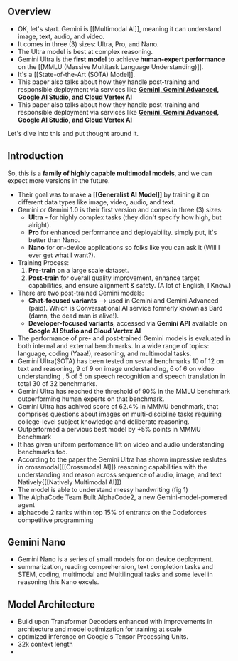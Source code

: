 Overview
----------------------------
- OK, let's start. Gemini is [[Multimodal AI]], meaning it can understand image, text, audio, and video.
- It comes in three (3) sizes: Ultra, Pro, and Nano.
- The Ultra model is best at complex reasoning.
- Gemini Ultra is the **first** **model** to achieve **human-expert performance** on the [[MMLU (Massive Multitask Language Understanding)]].
- It's a [[State-of-the-Art (SOTA) Model]].
- This paper also talks about how they handle post-training and responsible deployment via services like **[Gemini, Gemini Advanced](https://gemini.google.com/app), [Google AI Studio](https://aistudio.google.com/prompts/new_chat), and [Cloud Vertex AI](https://cloud.google.com/vertex-ai?hl=en#common-uses)** 
- This paper also talks about how they handle post-training and responsible deployment via services like **[Gemini, Gemini Advanced](), [Google AI Studio](https://aistudio.google.com/prompts/new_chat), and [Cloud Vertex AI](https://cloud.google.com/vertex-ai?hl=en#common-uses)** 

Let's dive into this and put thought around it.


Introduction
--
So, this is a **family of highly capable multimodal models**, and we can expect more versions in the future.
- Their goal was to make a **[[Generalist AI Model]]** by training it on different data types like image, video, audio, and text.
- Gemini or Gemini 1.0 is their first version and comes in three (3) sizes:
	- **Ultra** - for highly complex tasks (they didn't specify how high, but alright).
	- **Pro** for enhanced performance and deployability. simply put, it's better than Nano.
	- **Nano** for on-device applications so folks like you can ask it (Will I ever get what I want?).
- Training Process:
	1.  **Pre-train** on a large scale dataset.
	2. **Post-train** for overall quality improvement, enhance target capabilities, and ensure alignment & safety. (A lot of English, I Know.)
- There are two post-trained Gemini models:
	- **Chat-focused variants** --> used in Gemini and Gemini Advanced (paid). Which is Conversational AI service formerly known as Bard (damn, the dead man is alive!).
	- **Developer-focused variants**, accessed via **Gemini API** available on **Google AI Studio and Cloud Vertex AI**
- The performance of pre- and post-trained Gemini models is evaluated in both internal and external benchmarks. In a wide range of topics: language, coding (Yaaa!), reasoning, and multimodal tasks.
- Gemini Ultra(SOTA) has been tested on sevral benchmarks 10 of 12 on text and reasoning, 9 of 9 on image understanding, 6 of 6 on video understanding , 5 of 5 on speech recognition and speech translation in total 30 of 32 benchmarks.
- Gemini Ultra has reached the threshold of 90% in the MMLU benchmark outperforming human experts on that benchmark. 
- Gemini Ultra has achived score of 62.4% in MMMU benchmark, that comprises questions about images on multi-discipline tasks requiring college-level subject knowledge and deliberate reasoning.
- Outperformed a pervious best model by +5% points in MMMU benchmark
- It has given uniform perfomance lift on video and audio understanding benchmarks too. 
- According to the paper the Gemini Ultra has shown impressive reslutes in crossmodal{[[Crossmodal AI]]} reasoning capabilities with the understanding and reason across sequence of audio, image, and text Natively{[[Natively Multimodal AI]]}  
- The model is able to understand messy handwriting (fig 1)
- The AlphaCode Team Built AlphaCode2, a new Gemini-model-powered agent
- alphacode 2 ranks within top 15% of entrants on the Codeforces competitive programming

Gemini Nano
--
- Gemini Nano is a series of small models for on device deployment.
- summarization, reading comprehension, text completion tasks and STEM, coding, multimodal and Multilingual tasks and some level in reasoning this Nano excels.

Model Architecture
--
- Build upon Transformer Decoders enhanced with improvements in architecture and model optimization for training at scale
- optimized inference on Google's Tensor Processing Units.
- 32k context length 
- 